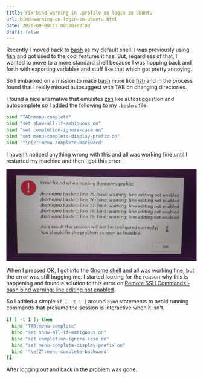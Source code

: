 ```yaml
---
title: Fix bind warning in .profile on login in Ubuntu
url: bind-warning-on-login-in-ubuntu.html
date: 2020-09-08T12:00:00+02:00
draft: false
---
```


Recently I moved back to [bash](https://www.gnu.org/software/bash/) as my
default shell. I was previously using [fish](https://fishshell.com/) and got
used to the cool features it has. But, regardless of that, I wanted to move to a
more standard shell because I was hopping back and forth with exporting
variables and stuff like that which got pretty annoying.

So I embarked on a mission to make [bash](https://www.gnu.org/software/bash/)
more like [fish](https://fishshell.com/) and in the process found that I really
missed autosuggest with TAB on changing directories.

I found a nice alternative that emulates [zsh](http://zsh.sourceforge.net/) like
autosuggestion and autocomplete so I added the following to my `.bashrc` file.

```bash
bind "TAB:menu-complete"
bind "set show-all-if-ambiguous on"
bind "set completion-ignore-case on"
bind "set menu-complete-display-prefix on"
bind '"\e[Z":menu-complete-backward'
```

I haven't noticed anything wrong with this and all was working fine until I
restarted my machine and then I got this error.

![Profile bind error](/assets/profile-bind-error/error.jpg)

When I pressed OK, I got into the [Gnome
shell](https://wiki.gnome.org/Projects/GnomeShell) and all was working fine, but
the error was still bugging me. I started looking for the reason why this is
happening and found a solution to this error on [Remote SSH Commands - bash bind
warning: line editing not enabled](https://superuser.com/a/892682).

So I added a simple `if [ -t 1 ]` around `bind` statements to avoid running
commands that presume the session is interactive when it isn't.

```bash
if [ -t 1 ]; then
  bind "TAB:menu-complete"
  bind "set show-all-if-ambiguous on"
  bind "set completion-ignore-case on"
  bind "set menu-complete-display-prefix on"
  bind '"\e[Z":menu-complete-backward'
fi
```

After logging out and back in the problem was gone.
